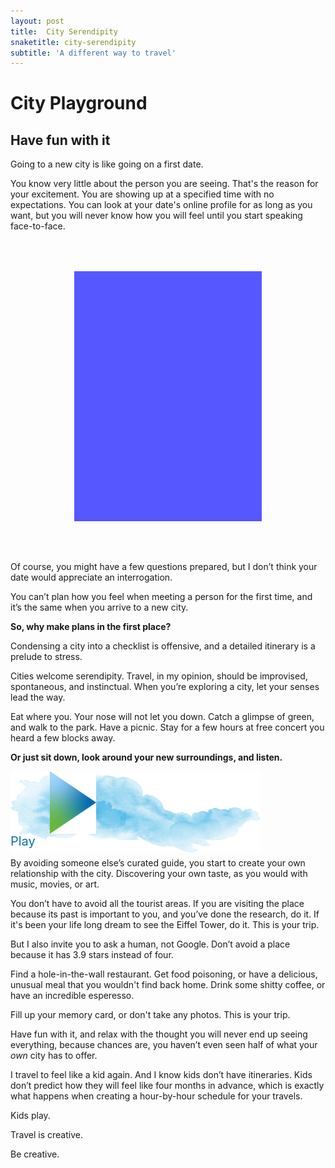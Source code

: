 ```yaml
---
layout: post
title:  City Serendipity
snaketitle: city-serendipity
subtitle: 'A different way to travel'
---
```

<canvas id='canvas' height='400' width='400'></canvas>
<h1>City Playground</h1>
<h2 class="mb-5">Have fun with it</h2>

Going to a new city is like going on a first date.

You know very little about the person you are seeing. That's the reason for your excitement. You are showing up at a specified time with no expectations. You can look at your date's online profile for as long as you want, but you will never know how you will feel until you start speaking face-to-face. 

<style>
#cards {
    margin: 0 auto;
    width:100%;
    height:500px;
    position: relative;
    overflow-y: hidden;
    overflow-x: hidden;
}
.card {
    height: 400px;
    width:300px;
    top:50px;
    right:0;left:0;
    margin:0 auto;
    background: blue;
    position: absolute;
    transition: transform 0.1s;
    z-index:99;
    opacity:0.3;
}

.card.active {
    z-index: 100;
    opacity:1;
}
.card.gone {
    transition: transform 1s;
}

.card.gone--right {
    transform: translate(150vh) rotate(70deg) !important;
}

.card.gone--left {
    transform: translate(-150vh) rotate(-70deg) !important;
}
</style>
<div id="cards">
    <div class="card"></div>
    <div class="card"></div>
    <div class="card"></div>
</div>


Of course, you might have a few questions prepared, but I don’t think your date would appreciate an interrogation.

You can’t plan how you feel when meeting a person for the first time, and it’s the same when you arrive to a new city.


**So, why make plans in the first place?**


Condensing a city into a checklist is offensive, and a detailed itinerary is a prelude to stress. 


Cities welcome serendipity. Travel, in my opinion, should be improvised, spontaneous, and instinctual.  When you’re exploring a city, let your senses lead the way.

Eat where you. Your nose will not let you down.
Catch a glimpse of green, and walk to the park. Have a picnic.
Stay for a few hours at free concert you heard a few blocks away. 

**Or just sit down, look around your new surroundings, and listen.**

<div class="text-center mt-5 mb-2 d-block" style="height:100px;position:relative" id="sounds" data-playing="false" role="switch" aria-checked="false">
    <audio src="assets/articles/city-serendipity/mp3/city-center.mp3" type="audio/mpeg"></audio>
    <img class="mx-auto" id="play" style="position:relative;height:100%;width:200px;object-fit:scale-down;cursor:pointer;" src="assets/articles/city-serendipity/img/play.png" />
    <img class="mx-auto" id="pause" style="position:relative;height:100%;width:200px;object-fit:scale-down;cursor:pointer;display:none" src="assets/articles/city-serendipity/img/pause.png" />
    <img class="mx-auto" id="watercolor" style="height:130px;width:400px;position:absolute;left:0;top:0;right:0;z-index:-1" src="assets/articles/city-serendipity/img/watercolor.png" />
</div>
<div class="text-center mb-5" id="sounds-text" style="color:#0871AF;font-size:20px;">Play</div> 


By avoiding someone else’s curated guide, you start to create your own relationship with the city. Discovering your own taste, as you would with music, movies, or art. 

You don’t have to avoid all the tourist areas. If you are visiting the place because its past is important to you, and you’ve done the research, do it. If it's been your life long dream to see the Eiffel Tower, do it. This is your trip. 

But I also invite you to ask a human, not Google. Don’t avoid a place because it has 3.9 stars instead of four.

Find a hole-in-the-wall restaurant. Get food poisoning, or have a delicious, unusual meal that you wouldn't find back home.
Drink some shitty coffee, or have an incredible esperesso.

Fill up your memory card, or don't take any photos.
This is your trip.

Have fun with it, and relax with the thought you will never end up seeing everything, because chances are, you haven’t even seen half of what your *own* city has to offer.

I travel to feel like a kid again. And I know kids don’t have itineraries. 
Kids don’t predict how they will feel like four months in advance, which is exactly what happens when creating a hour-by-hour schedule for your travels.

Kids play.

<div id="dice"></div>

Travel is creative.

Be creative.















